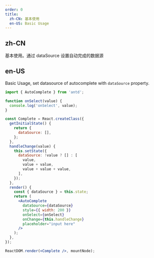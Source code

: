 ```yaml
---
order: 0
title:
  zh-CN: 基本使用
  en-US: Basic Usage
---
```


## zh-CN

基本使用。通过 dataSource 设置自动完成的数据源

## en-US

Basic Usage, set datasource of autocomplete with `dataSource` property.

````jsx
import { AutoComplete } from 'antd';

function onSelect(value) {
  console.log('onSelect', value);
}

const Complete = React.createClass({
  getInitialState() {
    return {
      dataSource: [],
    };
  },
  handleChange(value) {
    this.setState({
      dataSource: !value ? [] : [
        value,
        value + value,
        value + value + value,
      ],
    });
  },
  render() {
    const { dataSource } = this.state;
    return (
      <AutoComplete
        dataSource={dataSource}
        style={{ width: 200 }}
        onSelect={onSelect}
        onChange={this.handleChange}
        placeholder="input here"
      />
    );
  },
});

ReactDOM.render(<Complete />, mountNode);
````
